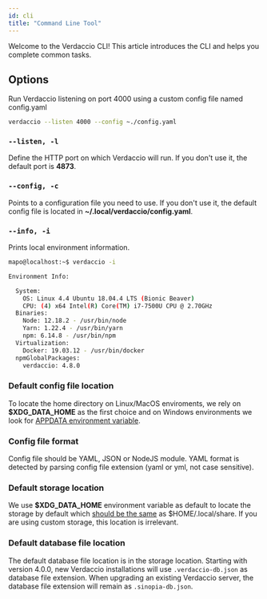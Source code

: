 ```yaml
---
id: cli
title: "Command Line Tool"
---
```


Welcome to the Verdaccio CLI! This article introduces the CLI and helps you complete common tasks.

## Options

Run Verdaccio listening on port 4000 using a custom config file named config.yaml

```bash
verdaccio --listen 4000 --config ~./config.yaml
```

### `--listen, -l`

Define the HTTP port on which Verdaccio will run. If you don't use it, the default port is **4873**.

### `--config, -c`

Points to a configuration file you need to use. If you don't use it, the default config file is located in **~/.local/verdaccio/config.yaml**.

### `--info, -i`

Prints local environment information.

```bash
mapo@localhost:~$ verdaccio -i

Environment Info:

  System:
    OS: Linux 4.4 Ubuntu 18.04.4 LTS (Bionic Beaver)
    CPU: (4) x64 Intel(R) Core(TM) i7-7500U CPU @ 2.70GHz
  Binaries:
    Node: 12.18.2 - /usr/bin/node
    Yarn: 1.22.4 - /usr/bin/yarn
    npm: 6.14.8 - /usr/bin/npm
  Virtualization:
    Docker: 19.03.12 - /usr/bin/docker
  npmGlobalPackages:
    verdaccio: 4.8.0
```

### Default config file location

To locate the home directory on Linux/MacOS enviroments, we rely on **$XDG_DATA_HOME** as the first choice and on Windows environments we look for [APPDATA environment variable](https://www.howtogeek.com/318177/what-is-the-appdata-folder-in-windows/).

### Config file format

Config file should be YAML, JSON or NodeJS module. YAML format is detected by parsing config file extension (yaml or yml, not case sensitive).

### Default storage location

We use **$XDG_DATA_HOME** environment variable as default to locate the storage by default which [should be the same](https://askubuntu.com/questions/538526/is-home-local-share-the-default-value-for-xdg-data-home-in-ubuntu-14-04) as $HOME/.local/share.
If you are using custom storage, this location is irrelevant.

### Default database file location

The default database file location is in the storage location.
Starting with version 4.0.0, new Verdaccio installations will use `.verdaccio-db.json` as database file extension.
When upgrading an existing Verdaccio server, the database file extension will remain as `.sinopia-db.json`.